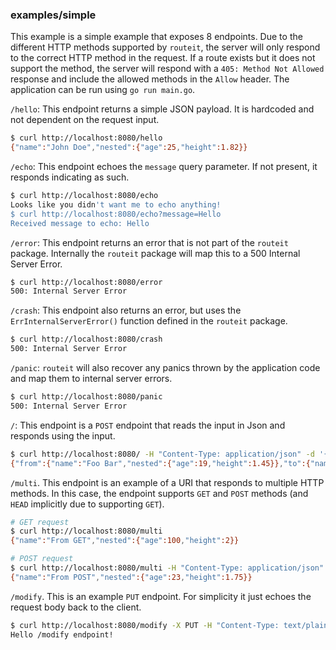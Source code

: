 ### examples/simple

This example is a simple example that exposes 8 endpoints.
Due to the different HTTP methods supported by `routeit`, the server will only respond to the correct HTTP method in the request.
If a route exists but it does not support the method, the server will respond with a `405: Method Not Allowed` response and include the allowed methods in the `Allow` header.
The application can be run using `go run main.go`.

`/hello`: This endpoint returns a simple JSON payload. It is hardcoded and not dependent on the request input.
```bash
$ curl http://localhost:8080/hello
{"name":"John Doe","nested":{"age":25,"height":1.82}}
```

`/echo`: This endpoint echoes the `message` query parameter.
If not present, it responds indicating as such.
```bash
$ curl http://localhost:8080/echo
Looks like you didn't want me to echo anything!
$ curl http://localhost:8080/echo?message=Hello
Received message to echo: Hello
```

`/error`: This endpoint returns an error that is not part of the `routeit` package. Internally the `routeit` package will map this to a 500 Internal Server Error.
```bash
$ curl http://localhost:8080/error
500: Internal Server Error
```

`/crash`: This endpoint also returns an error, but uses the `ErrInternalServerError()` function defined in the `routeit` package.
```bash
$ curl http://localhost:8080/crash
500: Internal Server Error
```

`/panic`: `routeit` will also recover any panics thrown by the application code and map them to internal server errors.
```bash
$ curl http://localhost:8080/panic
500: Internal Server Error
```

`/`: This endpoint is a `POST` endpoint that reads the input in Json and responds using the input.
```bash
$ curl http://localhost:8080/ -H "Content-Type: application/json" -d '{"name": "Foo Bar", "nested": {"age": 19, "height": 1.45}}'
{"from":{"name":"Foo Bar","nested":{"age":19,"height":1.45}},"to":{"name":"Jane Doe","nested":{"age":29,"height":1.62}}}
```

`/multi`. This endpoint is an example of a URI that responds to multiple HTTP methods.
In this case, the endpoint supports `GET` and `POST` methods (and `HEAD` implicitly due to supporting `GET`).
```bash
# GET request
$ curl http://localhost:8080/multi
{"name":"From GET","nested":{"age":100,"height":2}}

# POST request
$ curl http://localhost:8080/multi -H "Content-Type: application/json" -d '{"age": 23, "height": 1.75}'
{"name":"From POST","nested":{"age":23,"height":1.75}}
```

`/modify`. This is an example `PUT` endpoint.
For simplicity it just echoes the request body back to the client.
```bash
$ curl http://localhost:8080/modify -X PUT -H "Content-Type: text/plain" -d 'Hello /modify endpoint!'
Hello /modify endpoint!
```
